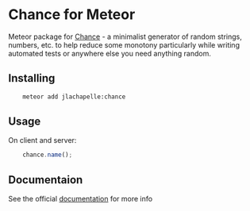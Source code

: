 # Chance for Meteor

Meteor package for [Chance](http://chancejs/) - a minimalist generator of random strings, numbers, etc. to help reduce some monotony particularly while writing automated tests or anywhere else you need anything random.


## Installing

```bash
    meteor add jlachapelle:chance
```

## Usage

On client and server:

```js
    chance.name();
```

## Documentaion

See the official [documentation](http://chancejs.com/#usage) for more info
